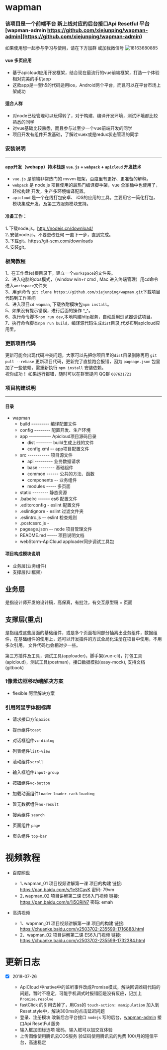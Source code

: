 # wapman

### 该项目是一个前端平台 新上线对应的后台接口Api Resetful 平台 [wapman-admin https://github.com/xiejunping/wapman-admin](https://github.com/xiejunping/wapman-admin)
如果使用想一起参与学习与使用，请在下方加群 或加我微信号 ![18163680885](http://wapman-1252359508.file.myqcloud.com/avatar/20180726104413TXNhlMME.png)

#### vue 多页应用

* 基于apicloud应用开发框架，结合现在最流行的vue前端框架，打造一个体验相对完美的手机app
* 这款app是一套h5的代码适用ios，Android两个平台，而且可以在平台市场上架成功

#### 适合人群

* 对node已经管理可以玩得转了，对于构建、编译开发环境，测试环境都比较熟悉的同学
* 对vue基础比较熟悉，而且参与过至少一个vue前端开发的同学
* 项目开发有组件开发基础，了解过vuex或是redux状态管理的同学

###  安装说明
---

#### app开发（webapp）持术栈是 `vue.js` + `webpack` + `apicloud` 开发技术

* `vue.js` 是前端非常热门的 mvvm 框架，百度里有更好、更准备的解释。
* `webpack` 是 node.js 项目使用的最热门编译脚手架，vue 全家桶中也使用了，轻松构建 开发，生产多环境编译配置。<br>
* `apicloud` 是一个在线打包安卓、 iOS的应用的工具。主要用它一简化打包，模块集成开发，及第三方服务模块支持。

#### 准备工作：

1､下载node.js。http://nodejs.cn/download/<br/>
2､安装node.js。不要更改任何 一直下一步，直到完成。<br/>
3､下载git。https://git-scm.com/downloads<br/>
4､安装git。<br/>

###  极简教程

1、在工作盘(e)根目录下，建立一个`workspace`的文件夹。<br/>
2、进入电脑的dos模式，（window win+r cmd , Mac 进入终端管理）用cd命令进入`workspace`文件夹<br/>
3、用git命令 `git clone https://github.com/xiejunping/wapman.git`下载项目代码到工作空间<br/>
4、进入项目`cd wapman`, 下载依耐模块包`npm install`。<br/>
5、如果没有提示错误，进行后面的操作 ^_^。<br/>
6、执行命令脚本`npm run dev`,本地构建http服务，自动启用浏览器调试项目。<br/>
7、执行命令脚本`npm run build`，编译源代码生成`dist`目录,代发布到apicloud应用里。<br/>


###  更新项目代码

更新可能会出现代码冲突问题，大家可以先把你项目里的`dist`目录删除再用 `git pull --rebase` 更新项目代码，更新完了直接跑会报错，因为 `pageage.json` 包里加了一些依赖，需重新执行 `npm install` 安装依赖。<br/>
祝你成功！ 如果运行报错，随时可以在群里提问 QQ群 `607631721`


###  项目构建说明
---

#### 目录

* wapman
  * build --------- 编译配置文件
  * config -------- 配置开发、生产环境
  * app ----------- Apicloud项目源码目录
    * dist -------- build生成上线的文件
    * config.xml -- app项目配置文件
  * src ----------- 项目源文件
    * api --------- 业务数据请求
    * base -------- 基础组件
    * common ------ 公共的方法、函数
    * components -- 业务组件
    * modules ----- 多页面
  * static -------- 静态资源
  * .babelrc ------ es6 配置文件
  * .editorconfig - eslint 配置文件
  * .eslintignore - eslint 过滤文件夹
  * .eslintrc.js -- eslint 检查规则
  * .postcssrc.js -
  * pageage.json -- node 项目管理文件
  * README.md ----- 项目说明文档
  * webStorm-ApiCloud  apploader同步调试工具包

 #### 项目构成模块说明
 
 * 业务层(业务组件)
 * 支撑层(UI框架)
 
 ## 业务层
 是指设计师开发的设计稿，高保真，有批注，有交互原型稿 = 页面<br>
 
 ## 支撑层(重点)
 是指组成这些层面的基础组件，或是多个页面相同部分抽离出业务组件，数据组件，在基础组件的使用上，还可以开发插件的方式全局化注册在项目中使用，不用多次引用。
 文件代码也会相对少一些。
 
 第三方插件及工具，调试工具(apploader)，脚手架(vue-cli)，打包工具(apicloud)，测试工具(postman)，接口数据模拟(easy-mock), 支持文档(gitbook)
 

 ### 1像素边框移动端解决方案
 
 * flexible 阿里解决方案
 
 ### 引用阿里字体图标库


* 请求接口方法`axios`


* 提示组件`toast`


* 对话框组件`vc-dialog`


* 列表组件`list-view`


* 滚动组件`scroll`


* 输入框组件`input-group`


* 按钮组件`vc-button`


* 加载动画组件`loader` `loader-rack`  `loading`


* 暂无数据组件`no-result`


* 搜索组件 `search`


* 页面组件 `page`


* 页头组件 `top-bar`


# 视频教程

  * 百度网盘
  
    * 1､wapman_01  项目视频讲解第一课 项目的构建 链接: https://pan.baidu.com/s/1eSfCavK 密码: 79vm
    * 2､wapman_02  项目讲解第二课  ES6入门视频 链接: https://pan.baidu.com/s/1i5ORiN7 密码: emah
  
  * 高清视频
  
    * 1、wapman_01  项目视频讲解第一课 项目的构建 链接: https://chuanke.baidu.com/v2503702-235599-1716888.html
    * 2、wapman_02  项目讲解第二课  ES6入门视频 链接: https://chuanke.baidu.com/v2503702-235599-1732384.html


# 更新日志

* [x] 2018-07-26 

  * ApiCloud 中native中的监听事件改成Promise模式，解决回调难码代码的问题，暂时不稳定，可能手机调式时报错回是没有反应，记加上`Promise.resolve`
  * fastClick 的引用去掉了，用Css的 `touch-action: manipulation` 加入到Reset.style中，解决300ms的点击延迟问题
  * 登录、注册模块 改新后台平台接口 `nodejs` 写的后台，[wapman-admin](https://github.com/xiejunping/wapman-admin) 接口Api ResetFul 服务
  * 输入框加图标选项  密码，输入框可以加交互体验
  * 上传图像使用腾讯云COS服务 验证码使用腾讯云的免费 100/月的短信平台，高速稳定
  
